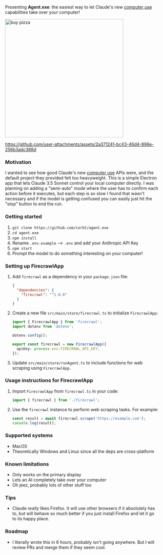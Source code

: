 Presenting **Agent.exe**: the easiest way to let Claude's new [computer use](https://www.anthropic.com/news/3-5-models-and-computer-use) capabilities take over your computer!

<img width="387" alt="buy pizza" src="https://github.com/user-attachments/assets/c11cc8f1-6dcb-48f4-9d18-682f14edb77d">

https://github.com/user-attachments/assets/2a371241-bc43-46d4-896e-256b3adc388d

### Motivation

I wanted to see how good Claude's new [computer use](https://www.anthropic.com/news/3-5-models-and-computer-use) APIs were, and the default project they provided felt too heavyweight. This is a simple Electron app that lets Claude 3.5 Sonnet control your local computer directly. I was planning on adding a "semi-auto" mode where the user has to confirm each action before it executes, but each step is so slow I found that wasn't necessary and if the model is getting confused you can easily just hit the "stop" button to end the run.

### Getting started

1.  `git clone https://github.com/corbt/agent.exe`
2.  `cd agent.exe`
3.  `npm install`
4.  Rename `.env.example` --> `.env` and add your Anthropic API Key
5.  `npm start`
6.  Prompt the model to do something interesting on your computer!

### Setting up FirecrawlApp

1. Add `firecrawl` as a dependency in your `package.json` file:
   ```json
   {
     "dependencies": {
       "firecrawl": "^1.0.0"
     }
   }
   ```
2. Create a new file `src/main/store/firecrawl.ts` to initialize `FirecrawlApp`:
   ```typescript
   import { FirecrawlApp } from 'firecrawl';
   import dotenv from 'dotenv';

   dotenv.config();

   export const firecrawl = new FirecrawlApp({
     apiKey: process.env.FIRECRAWL_API_KEY,
   });
   ```
3. Update `src/main/store/runAgent.ts` to include functions for web scraping using `FirecrawlApp`.

### Usage instructions for FirecrawlApp

1. Import `FirecrawlApp` from `firecrawl.ts` in your code:
   ```typescript
   import { firecrawl } from './firecrawl';
   ```
2. Use the `firecrawl` instance to perform web scraping tasks. For example:
   ```typescript
   const result = await firecrawl.scrape('https://example.com');
   console.log(result);
   ```

### Supported systems

- MacOS
- Theoretically Windows and Linux since all the deps are cross-platform

### Known limitations

- Only works on the primary display
- Lets an AI completely take over your computer
- Oh jeez, probably lots of other stuff too

### Tips

- Claude _really_ likes Firefox. It will use other browsers if it absolutely has to, but will behave so much better if you just install Firefox and let it go to its happy place.

### Roadmap

- I literally wrote this in 6 hours, probably isn't going anywhere. But I will review PRs and merge them if they seem cool.
